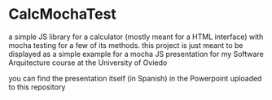 # CalcMochaTest
a simple JS library for a calculator (mostly meant for a HTML interface) with mocha testing for a few of its methods. 
this project is just meant to be displayed as a simple example for a mocha JS presentation for my Software Arquitecture course at the University of Oviedo

you can find the presentation itself (in Spanish) in the Powerpoint uploaded to this repository

